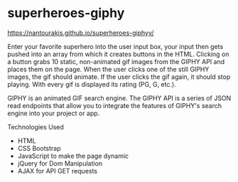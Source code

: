 # superheroes-giphy

https://nantourakis.github.io/superheroes-giphyy/

Enter your favorite superhero into the user input box, your input then gets pushed into an array from which it creates buttons in the HTML. Clicking on a button grabs 10 static, non-animated gif images from the GIPHY API and places them on the page.
When the user clicks one of the still GIPHY images, the gif should animate.
If the user clicks the gif again, it should stop playing.
With every gif is displayed its rating (PG, G, etc.).

GIPHY is an animated GIF search engine. The GIPHY API is a series of JSON read endpoints that allow you to integrate the features of GIPHY's search engine into your project or app.

Technologies Used
<ul>
<li>HTML</li>
<li>CSS Bootstrap</li>
<li>JavaScript to make the page dynamic</li>
<li>jQuery for Dom Manipulation</li>
<li>AJAX for API GET requests</li>
</ul>

